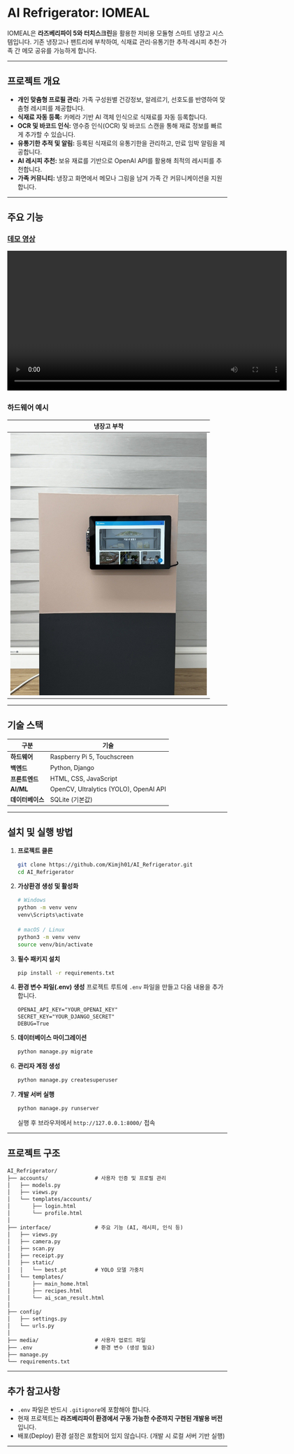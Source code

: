 # AI Refrigerator: IOMEAL

IOMEAL은 **라즈베리파이 5와 터치스크린**을 활용한 저비용 모듈형 스마트 냉장고 시스템입니다.
기존 냉장고나 팬트리에 부착하여, 식재료 관리·유통기한 추적·레시피 추천·가족 간 메모 공유를 가능하게 합니다.

---

## 프로젝트 개요

* **개인 맞춤형 프로필 관리:** 가족 구성원별 건강정보, 알레르기, 선호도를 반영하여 맞춤형 레시피를 제공합니다.
* **식재료 자동 등록:** 카메라 기반 AI 객체 인식으로 식재료를 자동 등록합니다.
* **OCR 및 바코드 인식:** 영수증 인식(OCR) 및 바코드 스캔을 통해 재료 정보를 빠르게 추가할 수 있습니다.
* **유통기한 추적 및 알림:** 등록된 식재료의 유통기한을 관리하고, 만료 임박 알림을 제공합니다.
* **AI 레시피 추천:** 보유 재료를 기반으로 OpenAI API를 활용해 최적의 레시피를 추천합니다.
* **가족 커뮤니티:** 냉장고 화면에서 메모나 그림을 남겨 가족 간 커뮤니케이션을 지원합니다.

---

## 주요 기능

### [데모 영상](assets/demo_video.mp4)

<video src="assets/demo.mp4" width="640" controls></video>



### 하드웨어 예시

| 냉장고 부착 |
| :---: |
| <img src="assets/refrigerator.jpg" width="450"> |

---

## 기술 스택

| 구분 | 기술 |
| --- | --- |
| **하드웨어** | Raspberry Pi 5, Touchscreen |
| **백엔드** | Python, Django |
| **프론트엔드** | HTML, CSS, JavaScript |
| **AI/ML** | OpenCV, Ultralytics (YOLO), OpenAI API |
| **데이터베이스** | SQLite (기본값) |

---

## 설치 및 실행 방법

1. **프로젝트 클론**

   ```bash
   git clone https://github.com/Kimjh01/AI_Refrigerator.git
   cd AI_Refrigerator
   ```

2. **가상환경 생성 및 활성화**

   ```bash
   # Windows
   python -m venv venv
   venv\Scripts\activate

   # macOS / Linux
   python3 -m venv venv
   source venv/bin/activate
   ```

3. **필수 패키지 설치**

   ```bash
   pip install -r requirements.txt
   ```

4. **환경 변수 파일(.env) 생성**
   프로젝트 루트에 `.env` 파일을 만들고 다음 내용을 추가합니다.

   ```env
   OPENAI_API_KEY="YOUR_OPENAI_KEY"
   SECRET_KEY="YOUR_DJANGO_SECRET"
   DEBUG=True
   ```

5. **데이터베이스 마이그레이션**

   ```bash
   python manage.py migrate
   ```

6. **관리자 계정 생성**

   ```bash
   python manage.py createsuperuser
   ```

7. **개발 서버 실행**

   ```bash
   python manage.py runserver
   ```

   실행 후 브라우저에서 `http://127.0.0.1:8000/` 접속

---

## 프로젝트 구조

```
AI_Refrigerator/
├── accounts/               # 사용자 인증 및 프로필 관리
│   ├── models.py
│   ├── views.py
│   └── templates/accounts/
│       ├── login.html
│       └── profile.html
│
├── interface/              # 주요 기능 (AI, 레시피, 인식 등)
│   ├── views.py
│   ├── camera.py
│   ├── scan.py
│   ├── receipt.py
│   ├── static/
│   │   └── best.pt         # YOLO 모델 가중치
│   └── templates/
│       ├── main_home.html
│       ├── recipes.html
│       └── ai_scan_result.html
│
├── config/
│   ├── settings.py
│   └── urls.py
│
├── media/                  # 사용자 업로드 파일
├── .env                    # 환경 변수 (생성 필요)
├── manage.py
└── requirements.txt
```

---

## 추가 참고사항

* `.env` 파일은 반드시 `.gitignore`에 포함해야 합니다.
* 현재 프로젝트는 **라즈베리파이 환경에서 구동 가능한 수준까지 구현된 개발용 버전**입니다.
* 배포(Deploy) 환경 설정은 포함되어 있지 않습니다. (개발 시 로컬 서버 기반 실행)

---
